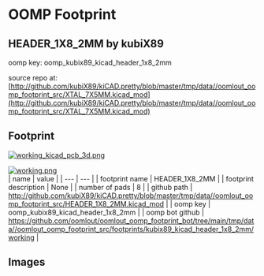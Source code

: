 # OOMP Footprint  
## HEADER_1X8_2MM  by kubiX89  
  
oomp key: oomp_kubix89_kicad_header_1x8_2mm  
  
source repo at: [http://github.com/kubiX89/kiCAD.pretty/blob/master/tmp/data//oomlout_oomp_footprint_src/XTAL_7X5MM.kicad_mod](http://github.com/kubiX89/kiCAD.pretty/blob/master/tmp/data//oomlout_oomp_footprint_src/XTAL_7X5MM.kicad_mod)  
## Footprint  
  
[![working_kicad_pcb_3d.png](working_kicad_pcb_3d_600.png)](working_kicad_pcb_3d.png)  
  
[![working.png](working_600.png)](working.png)  
| name | value | 
| --- | --- | 
| footprint name | HEADER_1X8_2MM | 
| footprint description | None | 
| number of pads | 8 | 
| github path | http://github.com/kubiX89/kiCAD.pretty/blob/master/tmp/data//oomlout_oomp_footprint_src/HEADER_1X8_2MM.kicad_mod | 
| oomp key | oomp_kubix89_kicad_header_1x8_2mm | 
| oomp bot github | https://github.com/oomlout/oomlout_oomp_footprint_bot/tree/main/tmp/data//oomlout_oomp_footprint_src/footprints/kubix89_kicad_header_1x8_2mm/working | 
## Images  
